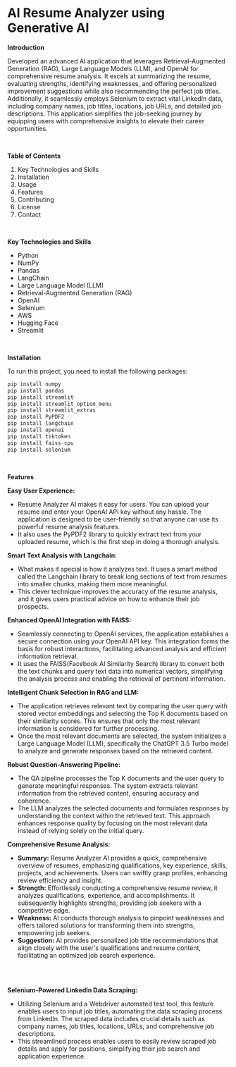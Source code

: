 # AI Resume Analyzer using Generative AI

**Introduction**

Developed an advanced AI application that leverages Retrieval-Augmented Generation (RAG), Large Language Models (LLM), and OpenAI for comprehensive resume analysis. It excels at summarizing the resume, evaluating strengths, identifying weaknesses, and offering personalized improvement suggestions while also recommending the perfect job titles. Additionally, it seamlessly employs Selenium to extract vital LinkedIn data, including company names, job titles, locations, job URLs, and detailed job descriptions. This application simplifies the job-seeking journey by equipping users with comprehensive insights to elevate their career opportunities.

<br />

**Table of Contents**

1. Key Technologies and Skills
2. Installation
3. Usage
4. Features
5. Contributing
6. License
7. Contact

<br />

**Key Technologies and Skills**
- Python
- NumPy
- Pandas
- LangChain
- Large Language Model (LLM)
- Retrieval-Augmented Generation (RAG)
- OpenAI
- Selenium
- AWS
- Hugging Face
- Streamlit

<br />

**Installation**

To run this project, you need to install the following packages:

```python
pip install numpy
pip install pandas
pip install streamlit
pip install streamlit_option_menu
pip install streamlit_extras
pip install PyPDF2
pip install langchain
pip install openai
pip install tiktoken
pip install faiss-cpu
pip install selenium
```

<br />

**Features**

**Easy User Experience:**
- Resume Analyzer AI makes it easy for users. You can upload your resume and enter your OpenAI API key without any hassle. The application is designed to be user-friendly so that anyone can use its powerful resume analysis features.
- It also uses the PyPDF2 library to quickly extract text from your uploaded resume, which is the first step in doing a thorough analysis.

**Smart Text Analysis with Langchain:**
- What makes it special is how it analyzes text. It uses a smart method called the Langchain library to break long sections of text from resumes into smaller chunks, making them more meaningful.
- This clever technique improves the accuracy of the resume analysis, and it gives users practical advice on how to enhance their job prospects.

**Enhanced OpenAI Integration with FAISS:**
- Seamlessly connecting to OpenAI services, the application establishes a secure connection using your OpenAI API key. This integration forms the basis for robust interactions, facilitating advanced analysis and efficient information retrieval.
- It uses the FAISS(Facebook AI Similarity Search) library to convert both the text chunks and query text data into numerical vectors, simplifying the analysis process and enabling the retrieval of pertinent information.

**Intelligent Chunk Selection in RAG and LLM:**
- The application retrieves relevant text by comparing the user query with stored vector embeddings and selecting the Top K documents based on their similarity scores. This ensures that only the most relevant information is considered for further processing.
- Once the most relevant documents are selected, the system initializes a Large Language Model (LLM), specifically the ChatGPT 3.5 Turbo model to analyze and generate responses based on the retrieved content.

**Robust Question-Answering Pipeline:**
- The QA pipeline processes the Top K documents and the user query to generate meaningful responses. The system extracts relevant information from the retrieved content, ensuring accuracy and coherence.
- The LLM analyzes the selected documents and formulates responses by understanding the context within the retrieved text. This approach enhances response quality by focusing on the most relevant data instead of relying solely on the initial query.

**Comprehensive Resume Analysis:**
- **Summary:** Resume Analyzer AI provides a quick, comprehensive overview of resumes, emphasizing qualifications, key experience, skills, projects, and achievements. Users can swiftly grasp profiles, enhancing review efficiency and insight.
- **Strength:** Effortlessly conducting a comprehensive resume review, it analyzes qualifications, experience, and accomplishments. It subsequently highlights strengths, providing job seekers with a competitive edge.
- **Weakness:** AI conducts thorough analysis to pinpoint weaknesses and offers tailored solutions for transforming them into strengths, empowering job seekers.
- **Suggestion:** AI provides personalized job title recommendations that align closely with the user's qualifications and resume content, facilitating an optimized job search experience.

<br />

<br />

**Selenium-Powered LinkedIn Data Scraping:**
- Utilizing Selenium and a Webdriver automated test tool, this feature enables users to input job titles, automating the data scraping process from LinkedIn. The scraped data includes crucial details such as company names, job titles, locations, URLs, and comprehensive job descriptions.
- This streamlined process enables users to easily review scraped job details and apply for positions, simplifying their job search and application experience.

<br />
